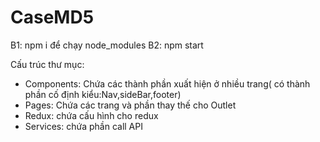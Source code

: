 # CaseMD5

B1: npm i để chạy node_modules
B2: npm start

Cấu  trúc thư mục:
* Components: Chứa các thành phần xuất hiện ở nhiều trang( có thành phần cố định kiểu:Nav,sideBar,footer)
* Pages: Chứa các trang và phần thay thế cho Outlet
* Redux: chứa cấu hình cho redux
* Services: chứa phần call API
